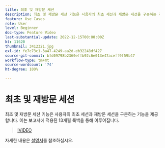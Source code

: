 ```yaml
---
title: 최초 및 재방문 세션
description: 최초 및 재방문 세션 기능은 사용자의 최초 세션과 재방문 세션을 구분하는 기능을 제공합니다. 이는 보고서에 적용된 13개월 룩백을 통해 이루어집니다.
feature: Use Cases
role: User
level: Beginner
doc-type: Feature Video
last-substantial-update: 2022-12-15T00:00:00Z
kt: 11620
thumbnail: 3412321.jpg
exl-id: fe7c73c1-3a47-4249-aa2d-eb32248df427
source-git-commit: bfd09798b2360effb92c6e013e47aceff9f59b47
workflow-type: tm+mt
source-wordcount: '74'
ht-degree: 100%

---
```


# 최초 및 재방문 세션

최초 및 재방문 세션 기능은 사용자의 최초 세션과 재방문 세션을 구분하는 기능을 제공합니다. 이는 보고서에 적용된 13개월 룩백을 통해 이루어집니다.

>[!VIDEO](https://video.tv.adobe.com/v/3412321/?quality=12&learn=on)

자세한 내용은 [설명서](https://experienceleague.adobe.com/docs/analytics-platform/using/cja-usecases/data-views/data-views-usecases.html?lang=ko#new-repeat)를 참조하십시오.
